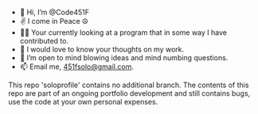 - 👋 Hi, I’m @Code451F
- ✌️ I come in Peace ☮️
- 🧑‍💻 Your currently looking at a program that in some way I have contributed to.
- 💞 I would love to know your thoughts on my work. 
- 💭 I’m open to mind blowing ideas and mind numbing questions.
- 📫 Email me, 451fsolo@gmail.com.


This repo 'soloprofile' contains no additional branch.
The contents of this repo are part of an ongoing portfolio development and still contains bugs, use the code at your own personal expenses.
